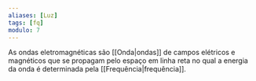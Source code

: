```yaml
---
aliases: [Luz]
tags: [fq]
modulo: 7
---
```


As ondas eletromagnéticas são [[Onda|ondas]] de campos elétricos e magnéticos que se propagam pelo espaço em linha reta no qual a energia da onda é determinada pela [[Frequência|frequência]].